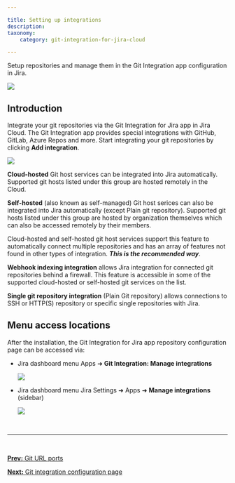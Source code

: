 ```yaml
---

title: Setting up integrations
description:
taxonomy:
    category: git-integration-for-jira-cloud

---
```


Setup repositories and manage them in the Git Integration app configuration in Jira.

![](/wp-content/uploads/gij-gitcloud-managed-ui-integrations-page.png)

## Introduction

Integrate your git repositories via the Git Integration for Jira app in Jira Cloud. The Git Integration app provides special integrations with GitHub, GitLab, Azure Repos and more. Start integrating your git repositories by clicking **Add integration**.

![](/wp-content/uploads/gij-gitcloud-managed-ui-sel-git-host-service-page.png)

**Cloud-hosted** Git host services can be integrated into Jira automatically. Supported git hosts listed under this group are hosted remotely in the Cloud.

**Self-hosted** (also known as self-managed) Git host serices can also be integrated into Jira automatically (except Plain git repository). Supported git hosts listed under this group are hosted by organization themselves which can also be accessed remotely by their members.

Cloud-hosted and self-hosted git host services support this feature to automatically connect multiple repositories and has an array of features not found in other types of integration. _**This is the recommended way**_.

**Webhook indexing integration** allows Jira integration for connected git repositories behind a firewall. This feature is accessible in some of the supported cloud-hosted or self-hosted git services on the list.

**Single git repository integration** (Plain Git repository) allows connections to SSH or HTTP(S) repository or specific single repositories with Jira.

## Menu access locations

After the installation, the Git Integration for Jira app repository configuration page can be accessed via:

*   Jira dashboard menu Apps ➜ **Git Integration: Manage integrations**

    ![](/wp-content/uploads/gij-gitcloud-jira-apps-manage-integrations-sel.png)

*   Jira dashboard menu Jira Settings ➜ Apps ➜ **Manage integrations** (sidebar)

    ![](/wp-content/uploadsgij-gitcloud-managed-ui-system-apps-access.png)

&nbsp;

* * *

&nbsp;

[**Prev:** Git URL ports](/git-integration-for-jira-cloud/git-url-ports-gij-cloud)

[**Next:** Git integration configuration page](/git-integration-for-jira-cloud/git-integration-configuration-page-gij-cloud)

